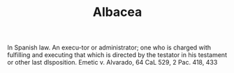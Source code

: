 ---
title: Albacea
permalink: "/definitions/albacea.html"
body: In Spanish law. An execu-tor or administrator; one who is charged with fulfilling
  and executing that which is directed by the testator in his testament or other last
  dlsposition. Emetic v. Alvarado, 64 CaL 529, 2 Pac. 418, 433
published_at: '2018-07-07'
layout: post
---